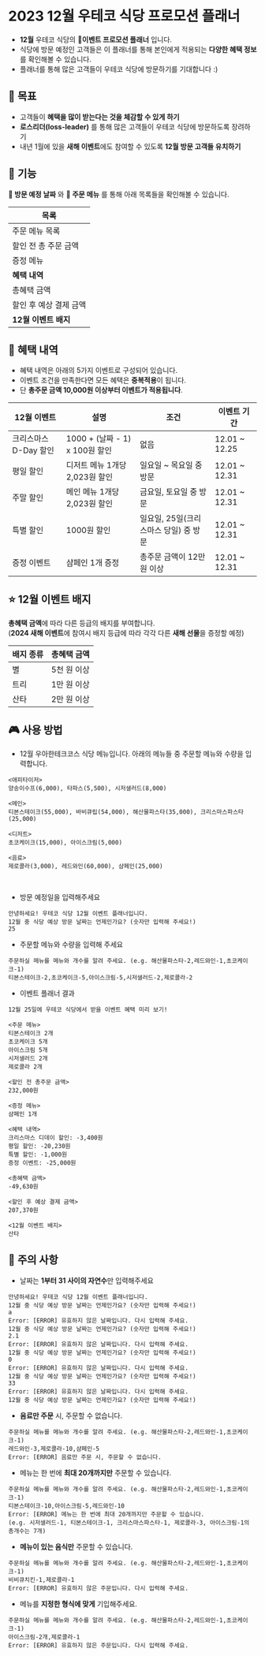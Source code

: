 # 2023 12월 우테코 식당 프로모션 플래너
   
- **12월** 우테코 식당의 **🎄이벤트 프로모션 플래너** 입니다.    
- 식당에 방문 예정인 고객들은 이 플래너를 통해 본인에게 적용되는 **다양한 혜택 정보**를 확인해볼 수 있습니다.
- 플래너를 통해 많은 고객들이 우테코 식당에 방문하기를 기대합니다 :)       

## 🎯 목표
- 고객들이 **혜택을 많이 받는다는 것을 체감할 수 있게 하기**   
- **로스리더(loss-leader)** 를 통해 많은 고객들이 우테코 식당에 방문하도록 장려하기      
- 내년 1월에 있을 **새해 이벤트**에도 참여할 수 있도록 **12월 방문 고객들 유치하기**

## 🚀 기능
**📅 방문 예정 날짜** 와  **🍔 주문 메뉴** 를 통해 아래 목록들을 확인해볼 수 있습니다.

|목록|
|---|
|주문 메뉴 목록|
|할인 전 총 주문 금액|
|증정 메뉴|
|**혜택 내역**|
|총혜택 금액|
|할인 후 예상 결제 금액|
|**12월 이벤트 배지**|


## 🎁 혜택 내역
- 혜택 내역은 아래의 5가지 이벤트로 구성되어 있습니다.      
- 이벤트 조건을 만족한다면 모든 혜택은 **중복적용**이 됩니다.      
- 단 **총주문 금액 10,000원 이상부터 이벤트가 적용됩니다**.   

|12월 이벤트|설명|조건|이벤트 기간|
|---|---|---|---|
|크리스마스 D-Day 할인|1000 + (날짜 - 1) x 100원 할인|없음|12.01 ~ 12.25| 
|평일 할인|디저트 메뉴 1개당 2,023원 할인|일요일 ~ 목요일 중 방문|12.01 ~ 12.31|
|주말 할인|메인 메뉴 1개당 2,023원 할인|금요일, 토요일 중 방문|12.01 ~ 12.31|
|특별 할인|1000원 할인|일요일, 25일(크리스마스 당일) 중 방문|12.01 ~ 12.31|
|증정 이벤트|샴페인 1개 증정|총주문 금액이 12만원 이상|12.01 ~ 12.31|

## ⭐️ 12월 이벤트 배지
**총혜택 금액**에 따라 다른 등급의 배지를 부여합니다.    
(**2024 새해 이벤트**에 참여시 배지 등급에 따라 각각 다른 **새해 선물**을 증정할 예정)

|배지 종류|총혜택 금액 |
|---|---|
|별|5천 원 이상|
|트리|1만 원 이상|
|산타|2만 원 이상|

## 🎮 사용 방법

- 12월 우아한테크코스 식당 메뉴입니다. 아래의 메뉴들 중 주문할 메뉴와 수량을 입력합니다.

```
<애피타이저>
양송이수프(6,000), 타파스(5,500), 시저샐러드(8,000)

<메인>
티본스테이크(55,000), 바비큐립(54,000), 해산물파스타(35,000), 크리스마스파스타(25,000)

<디저트>
초코케이크(15,000), 아이스크림(5,000)

<음료>
제로콜라(3,000), 레드와인(60,000), 샴페인(25,000)
```
<br>

- 방문 예정일을 입력해주세요
```
안녕하세요! 우테코 식당 12월 이벤트 플래너입니다.
12월 중 식당 예상 방문 날짜는 언제인가요? (숫자만 입력해 주세요!)
25
```

- 주문할 메뉴와 수량을 입력해 주세요
```
주문하실 메뉴를 메뉴와 개수를 알려 주세요. (e.g. 해산물파스타-2,레드와인-1,초코케이크-1)
티본스테이크-2,초코케이크-5,아이스크림-5,시저샐러드-2,제로콜라-2
```

- 이벤트 플래너 결과
```
12월 25일에 우테코 식당에서 받을 이벤트 혜택 미리 보기!

<주문 메뉴>
티본스테이크 2개
초코케이크 5개
아이스크림 5개
시저샐러드 2개
제로콜라 2개

<할인 전 총주문 금액>
232,000원

<증정 메뉴>
샴페인 1개

<혜택 내역>
크리스마스 디데이 할인: -3,400원
평일 할인: -20,230원
특별 할인: -1,000원
증정 이벤트: -25,000원

<총혜택 금액>
-49,630원

<할인 후 예상 결제 금액>
207,370원

<12월 이벤트 배지>
산타
```

## 🚨 주의 사항

- 날짜는 **1부터 31 사이의 자연수**만 입력해주세요
```
안녕하세요! 우테코 식당 12월 이벤트 플래너입니다.
12월 중 식당 예상 방문 날짜는 언제인가요? (숫자만 입력해 주세요!)
a
Error: [ERROR] 유효하지 않은 날짜입니다. 다시 입력해 주세요.
12월 중 식당 예상 방문 날짜는 언제인가요? (숫자만 입력해 주세요!)
2.1
Error: [ERROR] 유효하지 않은 날짜입니다. 다시 입력해 주세요.
12월 중 식당 예상 방문 날짜는 언제인가요? (숫자만 입력해 주세요!)
0
Error: [ERROR] 유효하지 않은 날짜입니다. 다시 입력해 주세요.
12월 중 식당 예상 방문 날짜는 언제인가요? (숫자만 입력해 주세요!)
33
Error: [ERROR] 유효하지 않은 날짜입니다. 다시 입력해 주세요.
12월 중 식당 예상 방문 날짜는 언제인가요? (숫자만 입력해 주세요!)
```

- **음료만 주문** 시, 주문할 수 없습니다. 
```
주문하실 메뉴를 메뉴와 개수를 알려 주세요. (e.g. 해산물파스타-2,레드와인-1,초코케이크-1)
레드와인-3,제로콜라-10,샴페인-5
Error: [ERROR] 음료만 주문 시, 주문할 수 없습니다.
```

- 메뉴는 한 번에 **최대 20개까지만** 주문할 수 있습니다.
```
주문하실 메뉴를 메뉴와 개수를 알려 주세요. (e.g. 해산물파스타-2,레드와인-1,초코케이크-1)
티본스테이크-10,아이스크림-5,레드와인-10
Error: [ERROR] 메뉴는 한 번에 최대 20개까지만 주문할 수 있습니다.
(e.g. 시저샐러드-1, 티본스테이크-1, 크리스마스파스타-1, 제로콜라-3, 아이스크림-1의 총개수는 7개)
```
- **메뉴이 있는 음식만** 주문할 수 있습니다.
```
주문하실 메뉴를 메뉴와 개수를 알려 주세요. (e.g. 해산물파스타-2,레드와인-1,초코케이크-1)
비비큐치킨-1,제로콜라-1
Error: [ERROR] 유효하지 않은 주문입니다. 다시 입력해 주세요.
```

- 메뉴를 **지정한 형식에 맞게** 기입해주세요.
```
주문하실 메뉴를 메뉴와 개수를 알려 주세요. (e.g. 해산물파스타-2,레드와인-1,초코케이크-1)
아이스크림-2개,제로콜라-1
Error: [ERROR] 유효하지 않은 주문입니다. 다시 입력해 주세요.
```
